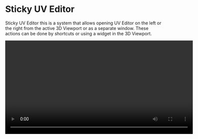 # Sticky UV Editor

Sticky UV Editor this is a system that allows opening UV Editor on the left or the right from the active 3D Viewport or as a separate window. These actions can be done by shortcuts or using a widget in the 3D Viewport.

<video src="../img/screen/sticky_uv_editor/sticky_uv_editor_preview.mp4" width="600" type="video/mp4" controls />
![](img/screen/sticky_uv_editor/sticky_uv_editor_preview.gif)

![](img/screen/sticky_uv_editor/stk_widget.png)

The side opening UV Editor depends on the on-screen position of the widget.

## Sticky UV Editor Properties

The properties of the Sticky UV Editor are placed in the addon preferences.

![](img/screen/sticky_uv_editor/stk_uv_ed_prefs.png)

### General

 - **UV Editor Side** - The side where the UV Editor will be shown.
 - **Show Operate Button** - The visibility of the on-screen widget. Next on the checkbox is the field for the position of the widget.
 - **Remember UV Editor Settings** - Every time UV Editor is opened, all the options activated in the previous session will be remembered and restored to the current session.

### Overlay

The Overlay tab is the copy of the Blender's UV Editor Overlay popup. Once usage of the **Remember UV Editor Settings** is not needed, all the settings from the Overlay tab will be used for every creation of the UV Editor until the user changes the options manually.

### View

The View tab has the same purposes as the **Overlay** tab. Except of controls. It tune the state of the panels in the UV Editor.

### About

The original idea and the development of the Sticky UV Editor belong to Oleg Stepanov (DotBow).
So, here is the [link](https://github.com/DotBow/Blender-Sticky-UV-Editor-Add-on) to the page with an original addon.
